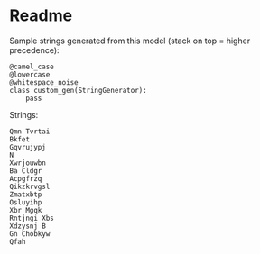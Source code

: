 # Readme

Sample strings generated from this model (stack on top = higher precedence):

```
@camel_case
@lowercase
@whitespace_noise
class custom_gen(StringGenerator):
	pass
```

Strings:

```
Qmn Tvrtai
Bkfet
Gqvrujypj
N
Xwrjouwbn
Ba Cldgr
Acpgfrzq
Qikzkrvgsl
Zmatxbtp
Osluyihp
Xbr Mgqk
Rntjngi Xbs
Xdzysnj B
Gn Chobkyw
Qfah
```